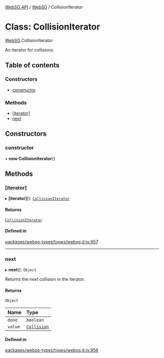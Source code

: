 [WebSG API](../README.md) / [WebSG](../modules/WebSG.md) / CollisionIterator

# Class: CollisionIterator

[WebSG](../modules/WebSG.md).CollisionIterator

An iterator for collisions.

## Table of contents

### Constructors

- [constructor](WebSG.CollisionIterator.md#constructor)

### Methods

- [[iterator]](WebSG.CollisionIterator.md#[iterator])
- [next](WebSG.CollisionIterator.md#next)

## Constructors

### constructor

• **new CollisionIterator**()

## Methods

### [iterator]

▸ **[iterator]**(): [`CollisionIterator`](WebSG.CollisionIterator.md)

#### Returns

[`CollisionIterator`](WebSG.CollisionIterator.md)

#### Defined in

[packages/websg-types/types/websg.d.ts:957](https://github.com/thirdroom/thirdroom/blob/972fa72b/packages/websg-types/types/websg.d.ts#L957)

___

### next

▸ **next**(): `Object`

Returns the next collision in the iterator.

#### Returns

`Object`

| Name | Type |
| :------ | :------ |
| `done` | `boolean` |
| `value` | [`Collision`](WebSG.Collision.md) |

#### Defined in

[packages/websg-types/types/websg.d.ts:956](https://github.com/thirdroom/thirdroom/blob/972fa72b/packages/websg-types/types/websg.d.ts#L956)
